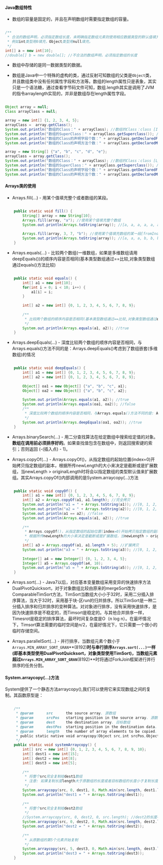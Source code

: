 #### Java数组特性

- 数组的容量是固定的，并且在声明数组时需要指定数组的容量。  

```java

/**
 * 合法的数组声明，必须指定数组长度，未明确指定数组元素则使用相应数据类型的默认值填充，
 * 例如int类型用0填充，Object类型用null填充。
 */
int[] a = new int[10];
//double[] b = new double[]; //不合法的数组声明，必须指定数组的长度

```

- 数组中存储的是同一数据类型的数据。

- 数组是Java中一个特殊的虚构的类，通过反射可知数组的父类是`Object`类，并且数组类中没有任何属性字段和方法等。数组的length属性只是表象，其实只是一个语法糖，通过查看字节码文件可知，数组.length其实是调用了JVM的指令arraylength实现的，并非是数组存在length属性字段。  

```java

Object array = null;
Class arrayClass = null;

array = new int[] {1, 2, 3, 4, 5};
arrayClass =  array.getClass();
System.out.println("数组的Class：" + arrayClass); //数组的Class：class [I
System.out.println("数组的SuperClass：" + arrayClass.getSuperclass()); //数组的SuperClass：class java.lang.Object
System.out.println("数组的Class的声明字段个数：" + arrayClass.getDeclaredFields().length); //数组的Class的声明字段个数：0
System.out.println("数组的Class的声明方法个数：" + arrayClass.getDeclaredMethods().length); //数组的Class的声明方法个数：0

array = new String[] {"a", "b", "c", "d", "e"};
arrayClass = array.getClass();
System.out.println("数组的Class：" + arrayClass); //数组的Class：class [Ljava.lang.String;
System.out.println("数组的SuperClass：" + arrayClass.getSuperclass()); //数组的SuperClass：class java.lang.Object
System.out.println("数组的Class的声明字段个数：" + arrayClass.getDeclaredFields().length); //数组的Class的声明字段个数：0
System.out.println("数组的Class的声明方法个数：" + arrayClass.getDeclaredMethods().length); //数组的Class的声明方法个数：0

```

#### Arrays类的使用

- Arrays.fill(...) - 用某个值填充整个或者数组的某段。  

```java

	public static void fill() {
		String[] array = new String[10];
		Arrays.fill(array, "a"); //使用某个值填充整个数组
		System.out.println(Arrays.toString(array)); //[a, a, a, a, a, a, a, a, a, a]
		
		Arrays.fill(array, 3, 7, "b"); //使用某个值填充数组的某一段[fromIndex, toIndex)
		System.out.println(Arrays.toString(array)); //[a, a, a, b, b, b, b, a, a, a]
	}

```

- Arrays.equals(...) - 比较两个数组(一维数组，如果是多维数组请用deepEquals())的顺序内容是否相同(基本类型数组通过==比较,对象类型数组通过equals()方法比较)  

```java

	public static void equals() {
		int[] a1 = new int[10];
		for(int i = 0; i < 10; i++) {
			a1[i] = i;
		}
		
		int[] a2 = new int[] {0, 1, 2, 3, 4, 5, 6, 7, 8, 9};
		
		/**
		 * 比较两个数组的顺序内容是否相同(基本类型数组通过==比较,对象类型数组通过equals()方法比较)
		 */
		System.out.println(Arrays.equals(a1, a2)); //true
	}

```

- Arrays.deepEquals(...) - 深度比较两个数组的顺序内容是否相同，与Arrays.equals()方法不同的是：Arrays.deepEquals()考虑到了数组嵌套(多维数组)的情况

```java

	public static void deepEquals() {
		int[] a1 = new int[] {0, 1, 2, 3, 4, 5, 6, 7, 8, 9};
		int[] a2 = new int[] {0, 1, 2, 3, 4, 5, 6, 7, 8, 9};
		
		Object[] oa1 = new Object[] {"a", "b", "c", a1};
		Object[] oa2 = new Object[] {"a", "b", "c", a2};
		
		System.out.println(Arrays.equals(a1, a2)); //true
		System.out.println(Arrays.equals(oa1, oa2)); //false
		/**
		 * 深度比较两个数组的顺序内容是否相同，与Arrays.equals()方法不同的是: Arrays.deepEquals()考虑到了数组嵌套(多维数组)的情况
		 */
		System.out.println(Arrays.deepEquals(oa1, oa2)); //true
	}

```

- Arrays.binarySearch(...) - 用二分查找算法在给定数组中搜索给定值的对象。**数组在调用前必须排序好的**。如果查找值包含在数组中，则返回搜索键的索引；否则返回 (-(插入点) - 1)。  


- Arrays.copyOf(...) - Arrays.copyOf()，从指定数组的起始位置(index=0)开始拷贝指定数组的副本，根据所传newLength的大小来决定是截断或是扩展数组，当newLength > originalLength时将会以指定数组的类型默认值来扩展数组。其实Arrays.copyOf()内部调用的是System.arraycopy(...)方法  

```java

	public static void copyOf() {
		int[] a1 = new int[] {0, 1, 2, 3, 4, 5, 6, 7, 8, 9};
		int[] a2 = Arrays.copyOf(a1, a1.length); //完全拷贝
		System.out.println("a1 = " + Arrays.toString(a1)); //[0, 1, 2, 3, 4, 5, 6, 7, 8, 9]
		System.out.println("a2 = " + Arrays.toString(a2)); //[0, 1, 2, 3, 4, 5, 6, 7, 8, 9]
		System.out.println(a1 == a2); //false
		System.out.println(Arrays.equals(a1, a2)); //true
		
		/**
		 * Arrays.copyOf()，从指定数组的起始位置(index=0)开始拷贝指定数组的副本，
		 * 根据所传newLength的大小来决定是截断或是扩展数组，当newLength > originalLength时将会以指定数组的类型默认值来扩展数组
		 */
		int[] a3 = Arrays.copyOf(a1, a1.length + 5); //扩展拷贝
		System.out.println("a3 = " + Arrays.toString(a3)); //[0, 1, 2, 3, 4, 5, 6, 7, 8, 9, 0, 0, 0, 0, 0]
		
		Integer[] a4 = new Integer[] {0, 1, 2, 3, 4, 5};
		Integer[] a5 = Arrays.copyOf(a4, 10);
		System.out.println("a5 = " + Arrays.toString(a5)); //[0, 1, 2, 3, 4, 5, null, null, null, null]
	}

```

- Arrays.sort(...) - Java7以后，对应基本变量数组采用变异的快速排序方法DualPivotQuicksort，对于对象数组比较由原来的mergeSort改为ComparableTimSort方法，TimSort当数组大小小于32时，采用二分插入排序算法，当大于32时，采用基于块-区run的归并排序。所以TimSort是一种二分插入排序和归并排序的变种算法。对对象进行排序，没有采用快速排序，是因为快速排序是不稳定的，而Timsort是稳定的。与其他合并排序一样，Timesrot是稳定的排序算法，最坏时间复杂度是O（n log n）。在最坏情况下，Timsort算法需要的临时空间是n/2，在最好情况下，它只需要一个很小的临时存储空间。  


- Arrays.parallelSort(...) - 并行排序，当数组元素个数小于`Arrays.MIN_ARRAY_SORT_GRAN`**(8192)**时与串行排序`Arrays.sort(...)`一样(即基本类型使用DualPivotQuicksort，对象类型使用TimSort)，当数组元素超过`Arrays.MIN_ARRAY_SORT_GRAN`**(8192)**时将通过ForkJoin框架进行并行排序的任务分割。


#### System.arraycopy(...)方法

System提供了一个静态方法arraycopy(),我们可以使用它来实现数组之间的复制。其函数原型是：  

```java

    /**
	 * @param      src      the source array. 源数组
	 * @param      srcPos   starting position in the source array. 源数组的起始位置
	 * @param      dest     the destination array. 目标数组
	 * @param      destPos  starting position in the destination data. 目标数组的起始位置
	 * @param      length   the number of array elements to be copied. 复制的长度
	 * public static native void arraycopy(Object src,int srcPos,Object dest, int destPos,int length);
	 */
	public static void systemArraycopy() {
		int[] src = new int[] {0, 1, 2, 3, 4, 5, 6, 7, 8, 9, 10};
		int[] dest1 = new int[15];
		int[] dest2 = new int[8];
		int[] dest3 = new int[5];
		
		/**
		 * 将整个src完全复制给dest1数组
		 * 注意: 如果复制长度length大于原数组的长度或者目标数组的长度小于复制长度length都会触发ArrayIndexOutOfBoundsException。
		 */
		System.arraycopy(src, 0, dest1, 0, Math.min(src.length, dest1.length));
		System.out.println("dest1 = " + Arrays.toString(dest1));
		
		/**
		 * 将整个src完全复制给dest2数组
		 */
		//System.arraycopy(src, 0, dest2, 0, src.length); //dest2的长度小于src.length，触发ArrayIndexOutOfBoundsException
		System.arraycopy(src, 0, dest2, 0, Math.min(src.length, dest2.length));
		System.out.println("dest2 = " + Arrays.toString(dest2));
		
		/**
		 * 从原数组的第5个元素开始复制
		 */
		System.arraycopy(src, 5, dest3, 0, Math.min(src.length, dest3.length));
		System.out.println("dest3 = " + Arrays.toString(dest3));
	}

```